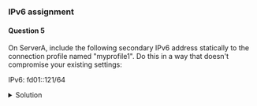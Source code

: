 ### IPv6 assignment

#### Question 5

On ServerA, include the following secondary IPv6 address statically to the connection profile named "myprofile1". Do this in a way that doesn't compromise your existing settings:

IPv6: fd01::121/64


<details><summary>Solution</summary>
```
ssh rhcsaA
sudo -i
```


To add a secondary IPv6 address to an existing NetworkManager connection profile without affecting other settings, follow these steps:

1. Verify IPv6 is Enabled:
Check the system's IPv6 status:
```
$ ip a
```
Look for an IPv6 address assigned to your network interface.

- Verify IPv6 is not disabled in kernel parameters:
```
$ sudo sysctl -a | grep ipv6.*disable
```
A value of 0 indicates IPv6 is enabled.


<details><summary>Note </summary>
    The "sysctl" command manipulates kernel parameters at runtime, and the "-a" option displays all kernel parameters.
    The "grep" command filters the output for lines containing the words "ipv6" and "disable".
    IPv6 is enabled by default on RHEL 9.
</details>

2. Add Secondary IPv6 Address:
Modify the "myprofile1" connection profile:
```
$ nmcli connection modify myprofile1 +ipv6.addresses fd01::121/64
```

3. Apply Changes:
Reload NetworkManager configuration:
```
$ nmcli con reload
```
Alternatively, you can restart NetworkManager, but this is generally not necessary:
```
$ systemctl restart NetworkManager
```

4. Verify New Configuration:
Check the updated profile:
```
$ nmcli connection show myprofile1
```
Verify the new IPv6 address is listed in the ipv6.addresses section.
</details>